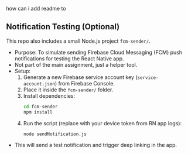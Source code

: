 how can i add readme to 
## Notification Testing (Optional)

This repo also includes a small Node.js project `fcm-sender/`.

- Purpose: To simulate sending Firebase Cloud Messaging (FCM) push notifications for testing the React Native app.
- Not part of the main assignment, just a helper tool.
- Setup:
  1. Generate a new Firebase service account key (`service-account.json`) from Firebase Console.
  2. Place it inside the `fcm-sender/` folder.
  3. Install dependencies:
     ```bash
     cd fcm-sender
     npm install
     ```
  4. Run the script (replace with your device token from RN app logs):
     ```bash
     node sendNotification.js
     ```
- This will send a test notification and trigger deep linking in the app.

